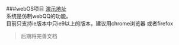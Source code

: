 ###webOS项目 
[演示地址](http://wchaowu.github.io/webos  "演示地址")  
系统是仿制webQQ的功能。    
目前只支持ie版本中只ie9以上的版本，建议用chrome浏览器 或者firefox <br />
>后期将完善文档





